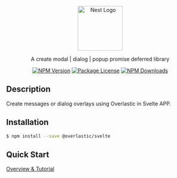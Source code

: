 <p align="center">
  <a href="https://overlastic.vercel.app/" target="blank">
    <img src="https://github.com/hairyf/overlastic/raw/master/docs/public/logo.svg" width="120" alt="Nest Logo" />
  </a>
</p>

<p align="center">
 A create modal | dialog | popup promise deferred library
</p>

<p align="center">
  <a href="https://www.npmjs.com/@overlastic/svelte"><img src="https://img.shields.io/npm/v/@overlastic/svelte.svg" alt="NPM Version" /></a>
  <a href="https://www.npmjs.com/@overlastic/svelte"><img src="https://img.shields.io/npm/l/@overlastic/svelte.svg" alt="Package License" /></a>
  <a href="https://www.npmjs.com/@overlastic/svelte"><img src="https://img.shields.io/npm/dm/@overlastic/svelte.svg" alt="NPM Downloads" /></a>
</p>

## Description

Create messages or dialog overlays using Overlastic in Svelte APP.

## Installation

```bash
$ npm install --save @overlastic/svelte
```

## Quick Start

[Overview & Tutorial](https://overlastic.vercel.app/svelte/)
